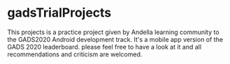 # gadsTrialProjects
This projects is a practice project given by Andella learning community to the GADS2020 Android development track.
It's a mobile app version of the GADS 2020 leaderboard.
please feel free to have a look at it and all recommendations and criticism are welcomed.
